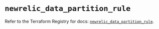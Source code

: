 # `newrelic_data_partition_rule`

Refer to the Terraform Registry for docs: [`newrelic_data_partition_rule`](https://registry.terraform.io/providers/newrelic/newrelic/3.63.0/docs/resources/data_partition_rule).
